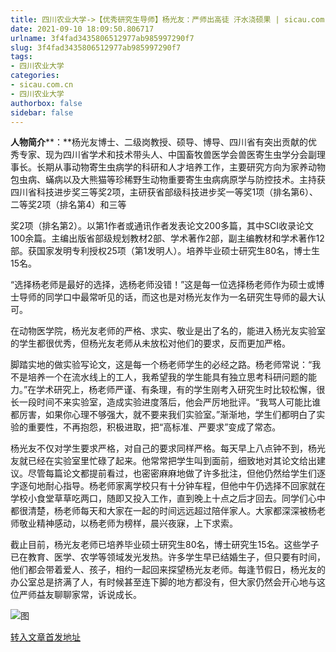 ```yaml
---
title: 四川农业大学->【优秀研究生导师】杨光友：严师出高徒 汗水浇硕果 | sicau.com.cn
date: 2021-09-10 18:09:50.806717
urlname: 3f4fad3435806512977ab985997290f7
slug: 3f4fad3435806512977ab985997290f7
tags: 
- 四川农业大学
categories:
- sicau.com.cn
- 四川农业大学
authorbox: false
sidebar: false
---
```

**人物简介****：**杨光友博士、二级岗教授、硕导、博导、四川省有突出贡献的优秀专家、现为四川省学术和技术带头人、中国畜牧兽医学会兽医寄生虫学分会副理事长。长期从事动物寄生虫病学的科研和人才培养工作，主要研究方向为家养动物包虫病、蟎病以及大熊猫等珍稀野生动物重要寄生虫病病原学与防控技术。主持获四川省科技进步奖三等奖2项，主研获省部级科技进步奖一等奖1项（排名第6）、二等奖2项（排名第4）和三等
<!--more-->
奖2项（排名第2）。以第1作者或通讯作者发表论文200多篇，其中SCI收录论文100余篇。主编出版省部级规划教材2部、学术著作2部，副主编教材和学术著作12部。获国家发明专利授权25项（第1发明人）。培养毕业硕士研究生80名，博士生15名。

“选择杨老师是最好的选择，选杨老师没错！”这是每一位选择杨老师作为硕士或博士导师的同学口中最常听见的话，而这也是对杨光友作为一名研究生导师的最大认可。

在动物医学院，杨光友老师的严格、求实、敬业是出了名的，能进入杨光友实验室的学生都很优秀，但杨光友老师从未放松对他们的要求，反而更加严格。

脚踏实地的做实验写论文，这是每一个杨老师学生的必经之路。杨老师常说：“我不是培养一个在流水线上的工人，我希望我的学生能具有独立思考科研问题的能力。”在学术研究上，杨老师严谨、有条理，有的学生刚考入研究生时比较松懈，很长一段时间不来实验室，造成实验进度落后，他会严厉地批评。“我骂人可能比谁都厉害，如果你心理不够强大，就不要来我们实验室。”渐渐地，学生们都明白了实验的重要性，不再抱怨，积极进取，把“高标准、严要求”变成了常态。

杨光友不仅对学生要求严格，对自己的要求同样严格。每天早上八点钟不到，杨光友就已经在实验室里忙碌了起来。他常常把学生叫到面前，细致地对其论文给出建议。尽管每篇论文都提前看过，也密密麻麻地做了许多批注，但他仍然给学生们逐字逐句地耐心指导。杨老师家离学校只有十分钟车程，但他中午仍选择不回家就在学校小食堂草草吃两口，随即又投入工作，直到晚上十点之后才回去。同学们心中都很清楚，杨老师每天和大家在一起的时间远远超过陪伴家人。大家都深深被杨老师敬业精神感动，以杨老师为榜样，晨兴夜寐，上下求索。

截止目前，杨光友老师已培养毕业硕士研究生80名，博士研究生15名。这些学子已在教育、医学、农学等领域发光发热。许多学生早已结婚生子，但只要有时间，他们都会带着爱人、孩子，相约一起回来探望杨光友老师。每逢节假日，杨光友的办公室总是挤满了人，有时候甚至连下脚的地方都没有，但大家仍然会开心地与这位严师益友聊聊家常，诉说成长。

![图](https://news.sicau.edu.cn/__local/B/BE/C1/72D45C3C5C16F4F39C3814B01DE_2B8EE4E7_3165B.jpg)

[转入文章首发地址](https://news.sicau.edu.cn/info/1078/64200.htm)